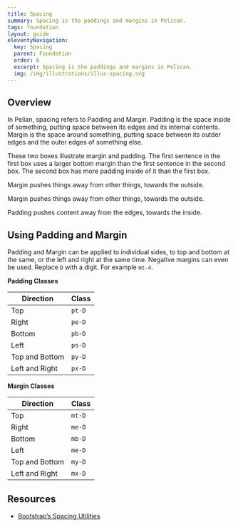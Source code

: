 ```yaml
---
title: Spacing
summary: Spacing is the paddings and margins in Pelican.
tags: foundation
layout: guide
eleventyNavigation:
  key: Spacing
  parent: Foundation
  order: 6
  excerpt: Spacing is the paddings and margins in Pelican.
  img: /img/illustrations/illus-spacing.svg
---
```


## Overview

In Pelian, spacing refers to Padding and Margin. Padding is the space inside of something, putting space between its edges and its internal contents. Margin is the space around something, putting space between its outder edges and the outer edges of something else. 

These two boxes illustrate margin and padding. The first sentence in the first box uses a larger bottom margin than the first sentence in the second box. The second box has more padding inside of it than the first box.

<div class="row mb-12">
  <div class="col-md-6 mb-6 mb-lg-0">
    <div class="p-8 bg-ui text-white rounded-lg">
      <p class="mb-16">Margin pushes things away from other things, towards the outside.</p>
      <p class="mb-0">Margin pushes things away from other things, towards the outside.</p>
    </div>
  </div>
  <div class="col-md-6">
    <div class="p-16 bg-ui text-white rounded-lg">
      <p class="mb-0">Padding pushes content away from the edges, towards the inside.</p>
    </div>
  </div>
</div>

## Using Padding and Margin

Padding and Margin can be applied to individual sides, to top and bottom at the same, or the left and right at the same time. Negative margins can even be used. Replace `D` with a digit. For example `mt-4`.

**Padding Classes**

<div class="table-responsive">
  <table class="table mb-8">
    <thead>
      <tr>
        <th id="Direction">Direction</th>
        <th id="Class">Class</th>
      </tr>
    </thead>
    <tbody>
      <tr>
        <td id="Top">Top</td>
        <td headers="Top Class"><code>pt-D</code></td>
      </tr>
      <tr>
        <td id="Right">Right</td>
        <td headers="Right Class"><code>pe-D</code></td>
      </tr>
      <tr>
        <td id="Bottom">Bottom</td>
        <td headers="Bottom Class"><code>pb-D</code></td>
      </tr>
      <tr>
        <td id="Left">Left</td>
        <td headers="Left Class"><code>ps-D</code></td>
      </tr>
      <tr>
        <td id="Top-Bottom">Top and Bottom</td>
        <td headers="Top-Bottom Class"><code>py-D</code></td>
      </tr>
      <tr>
        <td id="Left-Right">Left and Right </td>
        <td headers="Left-Right Class"><code>px-D</code></td>
      </tr>
    </tbody>
  </table>
</div>

**Margin Classes**

<div class="table-responsive">
  <table class="table mb-8">
    <thead>
      <tr>
        <th id="Direction">Direction</th>
        <th id="Class">Class</th>
      </tr>
    </thead>
    <tbody>
      <tr>
        <td id="Top">Top</td>
        <td headers="Top Class"><code>mt-D</code></td>
      </tr>
      <tr>
        <td id="Right">Right</td>
        <td headers="Right Class"><code>me-D</code></td>
      </tr>
      <tr>
        <td id="Bottom">Bottom</td>
        <td headers="Bottom Class"><code>mb-D</code></td>
      </tr>
      <tr>
        <td id="Left">Left</td>
        <td headers="Left Class"><code>me-D</code></td>
      </tr>
      <tr>
        <td id="Top-Bottom">Top and Bottom</td>
        <td headers="Top-Bottom Class"><code>my-D</code></td>
      </tr>
      <tr>
        <td id="Left-Right ">Left and Right </td>
        <td headers="Left-Right Class"><code>mx-D</code></td>
      </tr>
    </tbody>
  </table>
</div>

## Resources

* <a href="https://getbootstrap.com/docs/5.1/utilities/spacing/" target="_blank">Bootstrap’s Spacing Utilities</a>
